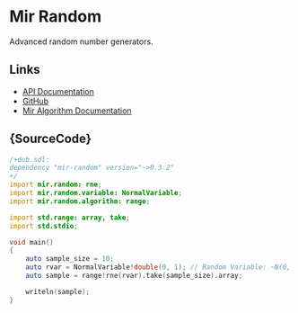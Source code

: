 # Mir Random

Advanced random number generators.

## Links

 - [API Documentation](http://docs.random.dlang.io)
 - [GitHub](https://github.com/libmir/mir-random)
 - [Mir Algorithm Documentation](http://docs.algorithm.dlang.io)

## {SourceCode}

```d
/+dub.sdl:
dependency "mir-random" version="~>0.3.2"
+/
import mir.random: rne;
import mir.random.variable: NormalVariable;
import mir.random.algorithm: range;

import std.range: array, take;
import std.stdio;

void main()
{
    auto sample_size = 10;
    auto rvar = NormalVariable!double(0, 1); // Random Variable: ~N(0, 1)
    auto sample = range!rne(rvar).take(sample_size).array;

    writeln(sample);
}
```
